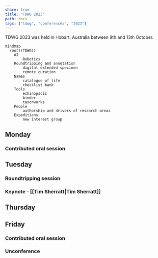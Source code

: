 ```yaml
---
share: true
title: "TDWG 2023"
path: docs
tags: ["tdwg", "conferences", "2023"]
---
```


TDWG 2023 was held in Hobart, Australia between 9th and 13th October.

```mermaid
mindmap
  root((TDWG))
	AI
		Robotics
	Roundtripping and annotation
		digital extended specimen
		remote curation
	Names
		catalogue of life
		checklist bank
	Tools
		echinopscis
		binder
		taxonworks
	People
		authorship and drivers of research areas
	Expeditions
		new interest group
```
## Monday

### Contributed oral session

## Tuesday

### Roundtripping session

### Keynote - [[Tim Sherratt|Tim Sherratt]]

## Thursday

## Friday

### Contributed oral session

### Unconference
